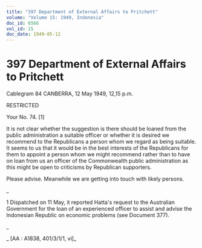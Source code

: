 ```yaml
---
title: "397 Department of External Affairs to Pritchett"
volume: "Volume 15: 1949, Indonesia"
doc_id: 6566
vol_id: 15
doc_date: 1949-05-12
---
```


# 397 Department of External Affairs to Pritchett

Cablegram 84 CANBERRA, 12 May 1949, 12,15 p.m.

RESTRICTED

Your No. 74. [1]

It is not clear whether the suggestion is there should be loaned from the public administration a suitable officer or whether it is desired we recommend to the Republicans a person whom we regard as being suitable. It seems to us that it would be in the best interests of the Republicans for them to appoint a person whom we might recommend rather than to have on loan from us an officer of the Commonwealth public administration as this might be open to criticisms by Republican supporters.

Please advise. Meanwhile we are getting into touch with likely persons.

_

1 Dispatched on 11 May, it reported Hatta's request to the Australian Government for the loan of an experienced officer to assist and advise the Indonesian Republic on economic problems (see Document 377).

_

_ [AA : A1838, 401/3/1/1, vi]_
